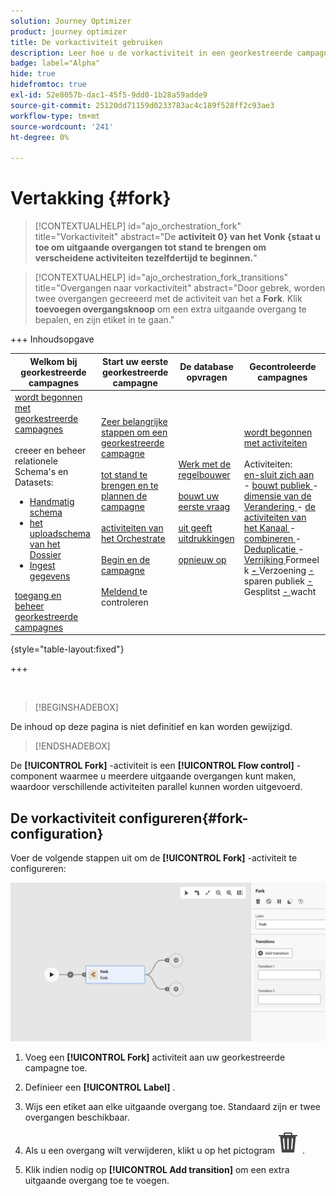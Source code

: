 ```yaml
---
solution: Journey Optimizer
product: journey optimizer
title: De vorkactiviteit gebruiken
description: Leer hoe u de vorkactiviteit in een georkestreerde campagne kunt gebruiken
badge: label="Alpha"
hide: true
hidefromtoc: true
exl-id: 52e8057b-dac1-45f5-9dd0-1b28a59adde9
source-git-commit: 25120dd71159d0233783ac4c189f528ff2c93ae3
workflow-type: tm+mt
source-wordcount: '241'
ht-degree: 0%

---
```


# Vertakking {#fork}

>[!CONTEXTUALHELP]
>id="ajo_orchestration_fork"
>title="Vorkactiviteit"
>abstract="De **activiteit 0} van het Vonk {staat u toe om uitgaande overgangen tot stand te brengen om verscheidene activiteiten tezelfdertijd te beginnen.**"

>[!CONTEXTUALHELP]
>id="ajo_orchestration_fork_transitions"
>title="Overgangen naar vorkactiviteit"
>abstract="Door gebrek, worden twee overgangen gecreeerd met de activiteit van het a **Fork**. Klik **toevoegen overgangsknoop** om een extra uitgaande overgang te bepalen, en zijn etiket in te gaan."

+++ Inhoudsopgave

| Welkom bij georkestreerde campagnes | Start uw eerste georkestreerde campagne | De database opvragen | Gecontroleerde campagnes |
|---|---|---|---|
| [ wordt begonnen met georkestreerde campagnes ](../gs-orchestrated-campaigns.md)<br/><br/> creeer en beheer relationele Schema&#39;s en Datasets:</br> <ul><li>[ Handmatig schema ](../manual-schema.md)</li><li>[ het uploadschema van het Dossier ](../file-upload-schema.md)</li><li>[ Ingest gegevens ](../ingest-data.md)</li></ul>[ toegang en beheer georkestreerde campagnes ](../access-manage-orchestrated-campaigns.md) | [ Zeer belangrijke stappen om een georkestreerde campagne ](../gs-campaign-creation.md)<br/><br/>[ tot stand te brengen en te plannen de campagne ](../create-orchestrated-campaign.md)<br/><br/>[ activiteiten van het Orchestrate ](../orchestrate-activities.md)<br/><br/>[ Begin en de campagne ](../start-monitor-campaigns.md)<br/><br/>[ Meldend ](../reporting-campaigns.md) te controleren | [ Werk met de regelbouwer ](../orchestrated-rule-builder.md)<br/><br/>[ bouwt uw eerste vraag ](../build-query.md)<br/><br/>[ uit geeft uitdrukkingen ](../edit-expressions.md)<br/><br/>[ opnieuw op ](../retarget.md) | [ wordt begonnen met activiteiten ](about-activities.md)<br/><br/> Activiteiten:<br/>[ en-sluit zich aan ](and-join.md) - [ bouwt publiek ](build-audience.md) - [ dimensie van de Verandering ](change-dimension.md) - [ de activiteiten van het Kanaal ](channels.md) - [ combineren ](combine.md) - [ Deduplicatie ](deduplication.md) - [ Verrijking ](enrichment.md) Formeel k <b>[ - ](fork.md)</b> Verzoening [ - ](reconciliation.md) sparen publiek [ - ](save-audience.md) Gesplitst [ - ](split.md) wacht [](wait.md) |

{style="table-layout:fixed"}

+++


<br/>

>[!BEGINSHADEBOX]

De inhoud op deze pagina is niet definitief en kan worden gewijzigd.

>[!ENDSHADEBOX]

De **[!UICONTROL Fork]** -activiteit is een **[!UICONTROL Flow control]** -component waarmee u meerdere uitgaande overgangen kunt maken, waardoor verschillende activiteiten parallel kunnen worden uitgevoerd.

## De vorkactiviteit configureren{#fork-configuration}

Voer de volgende stappen uit om de **[!UICONTROL Fork]** -activiteit te configureren:

![](../assets/workflow-fork.png)

1. Voeg een **[!UICONTROL Fork]** activiteit aan uw georkestreerde campagne toe.

1. Definieer een **[!UICONTROL Label]** .

1. Wijs een etiket aan elke uitgaande overgang toe. Standaard zijn er twee overgangen beschikbaar.

1. Als u een overgang wilt verwijderen, klikt u op het pictogram ![](../assets/do-not-localize/Smock_Delete_18_N.svg) .

1. Klik indien nodig op **[!UICONTROL Add transition]** om een extra uitgaande overgang toe te voegen.
